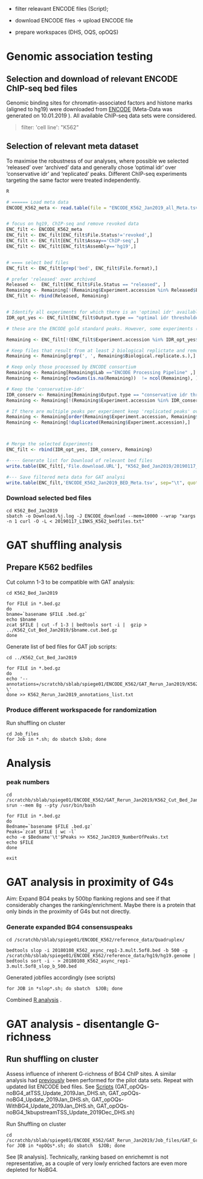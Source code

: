 
- filter releavant ENCODE files (Script);
- download ENCODE files -> upload ENCODE file

- prepare workspaces (DHS, OQS, opOQS)


# Genomic association testing
 


## Selection and download of relevant ENCODE ChIP-seq bed files
Genomic binding sites for chromatin-associated factors and histone marks (aligned to hg19) were downloaded from [ENCODE](https://www.encodeproject.org/) (Meta-Data was generated on 10.01.2019 ). All available ChIP-seq data sets were considered.
> filter: 'cell line': "K562"  


## Selection of relevant meta dataset
To maximise the robustness of our analyses, where possible we selected  ‘released’ over ‘archived’ data and generally chose ‘optimal idr’ over ‘conservative idr’ and ‘replicated’ peaks. Different ChIP-seq experiments targeting the same factor were treated independently. 

```R
R

# ====== Load meta data
ENCODE_K562_meta <- read.table(file = "ENCODE_K562_Jan2019_all_Meta.tsv", sep = '\t', header = TRUE, fill=T)


# focus on hg19, ChIP-seq and remove revoked data
ENC_filt <- ENCODE_K562_meta
ENC_filt <- ENC_filt[ENC_filt$File.Status!='revoked',]
ENC_filt <- ENC_filt[ENC_filt$Assay=='ChIP-seq',]
ENC_filt <- ENC_filt[ENC_filt$Assembly=='hg19',]


# ==== select bed files
ENC_filt <- ENC_filt[grep('bed', ENC_filt$File.format),]

# prefer 'released' over archived
Released <-  ENC_filt[ENC_filt$File.Status == "released", ] 
Remaining <- Remaining[!(Remaining$Experiment.accession %in% Released$Experiment.accession),] # keep unique experiments that only have an "archived" but not "released" dataset
ENC_filt <- rbind(Released, Remaining) 


# Identify all experiments for which there is an 'optimal idr' available  
IDR_opt_yes <- ENC_filt[ENC_filt$Output.type == "optimal idr thresholded peaks", ]

# these are the ENCODE gold standard peaks. However, some experiments (in particular, histone marks) do not provide these peaks 

Remaining <- ENC_filt[!(ENC_filt$Experiment.accession %in% IDR_opt_yes$Experiment.accession),] # Keep Experimental.acession that are not present in IDR_opt_yes

# Keep files that result from at least 2 biological replictate and remove experiments that contain only one sample:
Remaining <- Remaining[grep(', ', Remaining$Biological.replicate.s.),]

# Keep only those processed by ENCODE consortium
Remaining <- Remaining[Remaining$Lab =="ENCODE Processing Pipeline" ,]
Remaining <- Remaining[rowSums(is.na(Remaining))  != ncol(Remaining), ] # remove empty rows

# Keep the 'conservative-idr'
IDR_conserv <- Remaining[Remaining$Output.type == "conservative idr thresholded peaks", ] # extract conservative IDR
Remaining <- Remaining[!(Remaining$Experiment.accession %in% IDR_conserv$Experiment.accession),]   #keep remaining experiments

# If there are multiple peaks per experiment keep 'replicated peaks' over 'peaks'
Remaining <- Remaining[order(Remaining$Experiment.accession, Remaining$Output.type, decreasing = TRUE),  ] # order such that, files are grouped by Experiment.Accession number and 'replicated' are in the 1st position
Remaining <- Remaining[!duplicated(Remaining$Experiment.accession),]  



# Merge the selected Experiments
ENC_filt <- rbind(IDR_opt_yes, IDR_conserv, Remaining)

#---- Generate list for Download of relevant bed files
write.table(ENC_filt[,'File.download.URL'], "K562_Bed_Jan2019/20190117_LINKS_K562_bedfiles.txt", sep="\t", quote = FALSE, row.names = FALSE, col.names = FALSE)

#--- Save filtered meta data for GAT analysi 
write.table(ENC_filt,'ENCODE_K562_Jan2019_BED_Meta.tsv', sep="\t", quote = FALSE, row.names = FALSE, col.names = TRUE)

```


### Download  selected bed files

```
cd K562_Bed_Jan2019
sbatch -o Download.%j.log -J ENCODE_download --mem=10000 --wrap "xargs -n 1 curl -O -L < 20190117_LINKS_K562_bedfiles.txt"
```

# GAT shuffling analysis

## Prepare K562 bedfiles

Cut column 1-3 to be compatible with GAT analysis:

```
cd K562_Bed_Jan2019

for FILE in *.bed.gz
do
bname=`basename $FILE .bed.gz`
echo $bname
zcat $FILE | cut -f 1-3 | bedtools sort -i |  gzip > ../K562_Cut_Bed_Jan2019/$bname.cut.bed.gz
done

```

Generate list of bed files for GAT job scripts:
```
cd ../K562_Cut_Bed_Jan2019

for FILE in *.bed.gz
do
echo '--annotations=/scratchb/sblab/spiege01/ENCODE_K562/GAT_Rerun_Jan2019/K562_Cut_Bed_Jan2019/'"$FILE"' \'
done >> K562_Rerun_Jan2019_annotations_list.txt
```

### Produce different workspacede for randomization









Run shuffling on cluster
```
cd Job_files
for Job in *.sh; do sbatch $Job; done
```

# Analysis 
### peak numbers

```
cd /scratchb/sblab/spiege01/ENCODE_K562/GAT_Rerun_Jan2019/K562_Cut_Bed_Jan2019
srun --mem 8g --pty /usr/bin/bash

for FILE in *.bed.gz
do
Bedname=`basename $FILE .bed.gz`
Peaks=`zcat $FILE | wc -l`
echo -e $Bedname'\t'$Peaks >> K562_Jan2019_NumberOfPeaks.txt
echo $FILE
done

exit
```

# GAT analysis in proximity of G4s
Aim: Expand BG4 peaks by 500bp flanking regions and see if that considerably changes the ranking/enrichment. Maybe there is a protein that only binds in the proximity of G4s but not directly.

### Generate expanded BG4 consensuspeaks

```
cd /scratchb/sblab/spiege01/ENCODE_K562/reference_data/Quadruplex/

bedtools slop -i 20180108_K562_async_rep1-3.mult.5of8.bed -b 500 -g /scratchb/sblab/spiege01/ENCODE_K562/reference_data/hg19/hg19.genome | bedtools sort -i - > 20180108_K562_async_rep1-3.mult.5of8_slop_b_500.bed

```

Generated jobfiles accordingly (see scripts)
```
for JOB in *slop*.sh; do sbatch  $JOB; done
```

Combined [R analysis](https://github.com/sblab-bioinformatics/projects/blob/master/20171123_Jochen_ENCODE/Shuffling-Analysis/K562_Update_Jan2019/Scripts/K562_Rerun_Jan2019_GAT_analysis.R) .



# GAT analysis - disentangle G-richness
## Run shuffling on cluster
Assess influence of inherent G-richness of BG4 ChIP sites. A similar analysis had [previously](https://github.com/sblab-bioinformatics/projects/blob/master/20171123_Jochen_ENCODE/Shuffling-Analysis/20180217_GAT_analysis_Disentangle_G-richness_in_BG4_regions.md) been performed for the pilot data sets.
Repeat with updated list ENCODE bed files. See [Scripts](Scripts/) (GAT_opOQs-noBG4_atTSS_Update_2019Jan_DHS.sh, GAT_opOQs-noBG4_Update_2019Jan_DHS.sh, GAT_opOQs-WithBG4_Update_2019Jan_DHS.sh, GAT_opOQs-noBG4_1kbupstreamTSS_Update_2019Dec_DHS.sh)

Run Shuffling on cluster
```
cd /scratchb/sblab/spiege01/ENCODE_K562/GAT_Rerun_Jan2019/Job_files/GAT_Grichness
for JOB in *opOQs*.sh; do sbatch  $JOB; done
```
See [R analysis]. Technically, ranking based on enrichemnt is not representative, as a couple of very lowly enriched factors are even more depleted for NoBG4.






